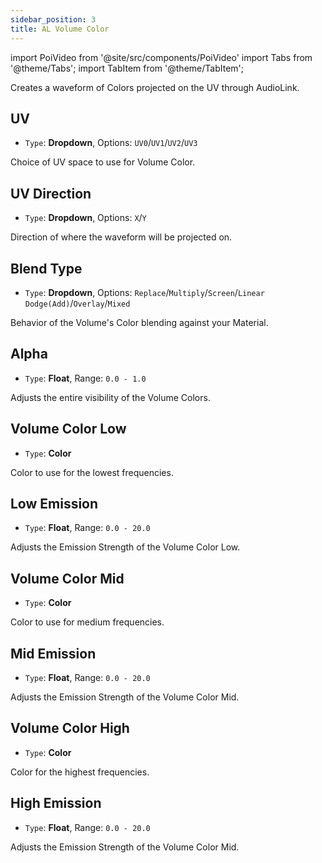 ```yaml
---
sidebar_position: 3
title: AL Volume Color
---
```

import PoiVideo from '@site/src/components/PoiVideo'
import Tabs from '@theme/Tabs';
import TabItem from '@theme/TabItem';

Creates a waveform of Colors projected on the UV through AudioLink.

## UV

- `Type`: **Dropdown**, Options: `UV0`/`UV1`/`UV2`/`UV3`

Choice of UV space to use for Volume Color.

## UV Direction

- `Type`: **Dropdown**, Options: `X`/`Y`

Direction of where the waveform will be projected on.

## Blend Type

- `Type`: **Dropdown**, Options: `Replace`/`Multiply`/`Screen`/`Linear Dodge(Add)`/`Overlay`/`Mixed`

Behavior of the Volume's Color blending against your Material.

## Alpha

- `Type`: **Float**, Range: `0.0 - 1.0`

Adjusts the entire visibility of the Volume Colors.

## Volume Color Low

- `Type`: **Color**

Color to use for the lowest frequencies.

## Low Emission

- `Type`: **Float**, Range: `0.0 - 20.0`

Adjusts the Emission Strength of the Volume Color Low.

## Volume Color Mid

- `Type`: **Color**

Color to use for medium frequencies.

## Mid Emission

- `Type`: **Float**, Range: `0.0 - 20.0`

Adjusts the Emission Strength of the Volume Color Mid.

## Volume Color High

- `Type`: **Color**

Color for the highest frequencies.

## High Emission

- `Type`: **Float**, Range: `0.0 - 20.0`

Adjusts the Emission Strength of the Volume Color Mid.